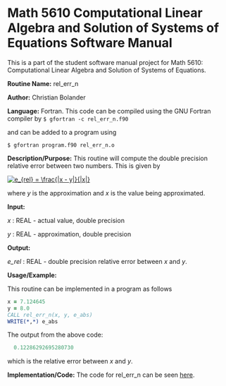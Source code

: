 # Math 5610 Computational Linear Algebra and Solution of Systems of Equations Software Manual

This is a part of the student software manual project for Math 5610: Computational Linear Algebra and Solution of Systems of Equations. 

**Routine Name:**           rel_err_n

**Author:** Christian Bolander

**Language:** Fortran. This code can be compiled using the GNU Fortran compiler by
```$ gfortran -c rel_err_n.f90```

and can be added to a program using

```$ gfortran program.f90 rel_err_n.o ``` 

**Description/Purpose:** This routine will compute the double precision relative error between two numbers. This is given by

<a href="https://www.codecogs.com/eqnedit.php?latex=e_{rel}&space;=&space;\frac{|x&space;-&space;y|}{|x|}" target="_blank"><img src="https://latex.codecogs.com/gif.latex?e_{rel}&space;=&space;\frac{|x&space;-&space;y|}{|x|}" title="e_{rel} = \frac{|x - y|}{|x|}" /></a>

where *y* is the approximation and *x* is the value being approximated.

**Input:**  

*x* : REAL - actual value, double precision

*y* : REAL - approximation, double precision

**Output:** 

*e_rel* : REAL - double precision relative error between *x* and *y*.

**Usage/Example:**

This routine can be implemented in a program as follows

```fortran
x = 7.124645
y = 8.0
CALL rel_err_n(x, y, e_abs)
WRITE(*,*) e_abs
```

The output from the above code:

```fortran
  0.12286292695280730 
```

which is the relative error between *x* and *y*.

**Implementation/Code:** The code for rel_err_n can be seen [here](../rel_err_n.f90).

